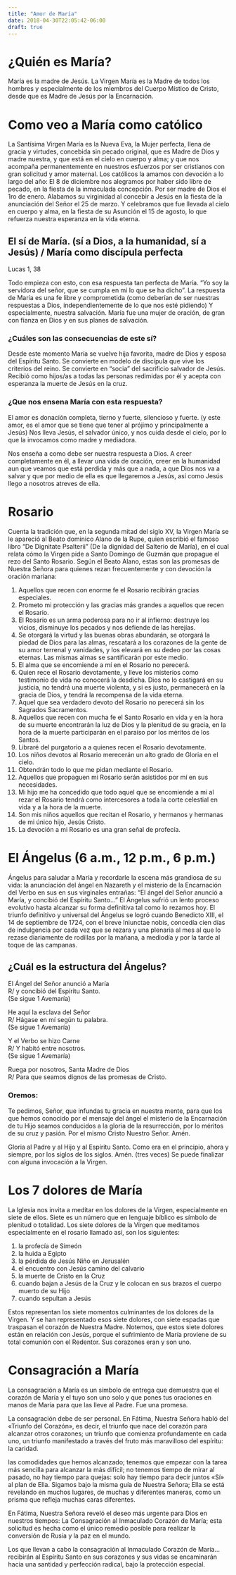 ```yaml
---
title: "Amor de María"
date: 2018-04-30T22:05:42-06:00
draft: true
---
```


# ¿Quién es María? 

María es la madre de Jesús. La Virgen María es la Madre de todos los hombres y especialmente de los miembros del Cuerpo Místico de Cristo, desde que es Madre de Jesús por la Encarnación.

# Como veo a María como católico

La Santísima Virgen María es la Nueva Eva, la Mujer perfecta, llena de gracia y virtudes, concebida sin pecado original, que es Madre de Dios y madre nuestra, y que está en el cielo en cuerpo y alma; y que nos acompaña permanentemente en nuestros esfuerzos por ser cristianos con gran solicitud y amor maternal. Los católicos la amamos con devoción a lo largo del año: El 8 de diciembre nos alegramos por haber sido libre de pecado, en la fiesta de la inmaculada concepción. Por ser madre de Dios el 1ro de enero. Alabamos su virginidad al concebir a Jesús en la fiesta de la anunciación del Señor el 25 de marzo. Y celebramos que fue llevada al cielo en cuerpo y alma, en la fiesta de su Asunción el 15 de agosto, lo que refuerza nuestra esperanza en la vida eterna.

## El sí de María. (sí a Dios, a la humanidad, sí a Jesús) / María como discípula perfecta

Lucas 1, 38

Todo empieza con esto, con esa respuesta tan perfecta de María. “Yo soy la servidora del señor, que se cumpla en mi lo que se ha dicho”. La respuesta de María es una fe libre y comprometida (como deberían de ser nuestras respuestas a Dios, independientemente de lo que nos esté pidiendo) Y especialmente, nuestra salvación. María fue una mujer de oración, de gran con fianza en Dios y en sus planes de salvación.

### ¿Cuáles son las consecuencias de este sí?

 Desde este momento María se vuelve hija favorita, madre de Dios y esposa del Espíritu Santo. Se convierte en modelo de discípula que vive los criterios del reino. Se convierte en “socia” del sacrificio salvador de Jesús. Recibió como hijos/as a todas las personas redimidas por él y acepta con esperanza la muerte de Jesús en la cruz.

### ¿Que nos ensena María con esta respuesta?

El amor es donación completa, tierno y fuerte, silencioso y fuerte. (y este amor, es el amor que se tiene que tener al prójimo y principalmente a Jesús) Nos lleva Jesús, el salvador único, y nos cuida desde el cielo, por lo que la invocamos como madre y mediadora.

Nos enseña a como debe ser nuestra respuesta a Dios. A creer completamente en él, a llevar una vida de oración, creer en la humanidad aun que veamos que está perdida y más que a nada, a que Dios nos va a salvar y que por medio de ella es que llegaremos a Jesús, así como Jesús llego a nosotros atreves de ella.

# Rosario

Cuenta la tradición que, en la segunda mitad del siglo XV, la Virgen María se le apareció al Beato dominico Alano de la Rupe, quien escribió el famoso libro “De Dignitate Psalterii” (De la dignidad del Salterio de María), en el cual relata cómo la Virgen pide a Santo Domingo de Guzmán que propague el rezo del Santo Rosario. Según el Beato Alano, estas son las promesas de Nuestra Señora para quienes rezan frecuentemente y con devoción la oración mariana:

1. Aquellos que recen con enorme fe el Rosario recibirán gracias especiales.
2. Prometo mi protección y las gracias más grandes a aquellos que recen el Rosario.
3. El Rosario es un arma poderosa para no ir al infierno: destruye los vicios, disminuye los pecados y nos defiende de las herejías.
4. Se otorgará la virtud y las buenas obras abundarán, se otorgará la piedad de Dios para las almas, rescatará a los corazones de la gente de su amor terrenal y vanidades, y los elevará en su dedeo por las cosas eternas. Las mismas almas se santificarán por este medio.
5. El alma que se encomiende a mí en el Rosario no perecerá.
6. Quien rece el Rosario devotamente, y lleve los misterios como testimonio de vida no conocerá la desdicha. Dios no lo castigará en su justicia, no tendrá una muerte violenta, y si es justo, permanecerá en la gracia de Dios, y tendrá la recompensa de la vida eterna.
7. Aquel que sea verdadero devoto del Rosario no perecerá sin los Sagrados Sacramentos.
8. Aquellos que recen con mucha fe el Santo Rosario en vida y en la hora de su muerte encontrarán la luz de Dios y la plenitud de su gracia, en la hora de la muerte participarán en el paraíso por los méritos de los Santos.
9. Libraré del purgatorio a a quienes recen el Rosario devotamente.
10. Los niños devotos al Rosario merecerán un alto grado de Gloria en el cielo.
11. Obtendrán todo lo que me pidan mediante el Rosario.
12. Aquellos que propaguen mi Rosario serán asistidos por mí en sus necesidades.
13. Mi hijo me ha concedido que todo aquel que se encomiende a mí al rezar el Rosario tendrá como intercesores a toda la corte celestial en vida y a la hora de la muerte.
14. Son mis niños aquellos que recitan el Rosario, y hermanos y hermanas de mi único hijo, Jesús Cristo.
15. La devoción a mi Rosario es una gran señal de profecía.	

# El Ángelus (6 a.m., 12 p.m., 6 p.m.)

Ángelus para saludar a María y recordarle la escena más grandiosa de su vida: la anunciación del ángel en Nazareth y el misterio de la Encarnación del Verbo en sus en sus virginales entrañas: “El ángel del Señor anunció a María, y concibió del Espíritu Santo...” El Ángelus sufrió un lento proceso evolutivo hasta alcanzar su forma definitiva tal como lo rezamos hoy. El triunfo definitivo y universal del Ángelus se logró cuando Benedicto XIII, el 14 de septiembre de 1724, con el breve Iniunctae nobis, concedía cien días de indulgencia por cada vez que se rezara y una plenaria al mes al que lo rezase diariamente de rodillas por la mañana, a mediodía y por la tarde al toque de las campanas. 

## ¿Cuál es la estructura del Ángelus?

El Ángel del Señor anunció a María<br />
R/ y concibió del Espíritu Santo.<br />
(Se sigue 1 Avemaría)

He aquí la esclava del Señor<br />
R/ Hágase en mí según tu palabra.<br />
(Se sigue 1 Avemaría)

Y el Verbo se hizo Carne<br />
R/ Y habitó entre nosotros.<br />
(Se sigue 1 Avemaría)

Ruega por nosotros, Santa Madre de Dios<br />
R/ Para que seamos dignos de las promesas de Cristo.<br />

### Oremos: 

Te pedimos, Señor, que infundas tu gracia en nuestra mente, para que los que hemos conocido por el mensaje del ángel el misterio de la Encarnación de tu Hijo seamos conducidos a la gloria de la resurrección, por lo méritos de su cruz y pasión. Por el mismo Cristo Nuestro Señor. Amén.

Gloria al Padre y al Hijo y al Espíritu Santo.
Como era en el principio, ahora y siempre, por los siglos de los siglos. Amén. (tres veces)
Se puede finalizar con alguna invocación a la Virgen.

# Los 7 dolores de María
La Iglesia nos invita a meditar en los dolores de la Virgen, especialmente en siete de ellos. Siete es un número que en lenguaje bíblico es símbolo de plenitud o totalidad.
Los siete dolores de la Virgen que meditamos especialmente en el rosario llamado así, son los siguientes:

1. la profecía de Simeón
2. la huida a Egipto
3. la pérdida de Jesús Niño en Jerusalén
4. el encuentro con Jesús camino del calvario
5. la muerte de Cristo en la Cruz
6. cuando bajan a Jesús de la Cruz y le colocan en sus brazos el cuerpo muerto de su Hijo
7. cuando sepultan a Jesús

Estos representan los siete momentos culminantes de los dolores de la Virgen. Y se han representado esos siete dolores, con siete espadas que traspasan el corazón de Nuestra Madre.
Notemos, que estos siete dolores están en relación con Jesús, porque el sufrimiento de María proviene de su total comunión con el Redentor. Sus corazones eran y son uno.

# Consagración a María

La consagración a María es un símbolo de entrega que demuestra que el corazón de María y el tuyo son uno solo y que pones tus oraciones en manos de María para que las lleve al Padre. Fue una promesa.

La consagración debe de ser personal. En Fátima, Nuestra Señora habló del «Triunfo del Corazón», es decir, el triunfo que nace del corazón para alcanzar otros corazones; un triunfo que comienza profundamente en cada uno, un triunfo manifestado a través del fruto más maravilloso del espíritu: la caridad.

las comodidades que hemos alcanzado; tenemos que empezar con la tarea más sencilla para alcanzar la más difícil; no tenemos tiempo de mirar al pasado, no hay tiempo para quejas: solo hay tiempo para decir juntos «Sí» al plan de Ella. Sigamos bajo la misma guía de Nuestra Señora; Ella se está revelando en muchos lugares, de muchas y diferentes maneras, como un prisma que refleja muchas caras diferentes.

En Fátima, Nuestra Señora reveló el deseo más urgente para Dios en nuestros tiempos: La Consagración al Inmaculado Corazón de María; esta solicitud es hecha como el único remedio posible para realizar la conversión de Rusia y la paz en el mundo.

Los que llevan a cabo la consagración al Inmaculado Corazón de María… recibirán al Espíritu Santo en sus corazones y sus vidas se encaminarán hacia una santidad y perfección radical, bajo la protección especial.
